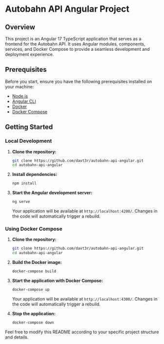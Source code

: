 # Autobahn API Angular Project

## Overview

This project is an Angular 17 TypeScript application that serves as a frontend for the Autobahn API. It uses Angular modules, components, services, and Docker Compose to provide a seamless development and deployment experience.

## Prerequisites

Before you start, ensure you have the following prerequisites installed on your machine:

- [Node.js](https://nodejs.org/)
- [Angular CLI](https://angular.io/cli)
- [Docker](https://www.docker.com/)
- [Docker Compose](https://docs.docker.com/compose/)

## Getting Started

### Local Development

1. **Clone the repository:**

    ```bash
    git clone https://github.com/davt3r/autobahn-api-angular.git
    cd autobahn-api-angular
    ```

2. **Install dependencies:**

    ```bash
    npm install
    ```

3. **Start the Angular development server:**

    ```bash
    ng serve
    ```

    Your application will be available at `http://localhost:4200/`. Changes in the code will automatically trigger a rebuild.

### Using Docker Compose

1. **Clone the repository:**

    ```bash
    git clone https://github.com/davt3r/autobahn-api-angular.git
    cd autobahn-api-angular
    ```

2. **Build the Docker image:**

    ```bash
    docker-compose build
    ```

3. **Start the application with Docker Compose:**

    ```bash
    docker-compose up
    ```

    Your application will be available at `http://localhost:4300/`. Changes in the code will automatically trigger a rebuild.

4. **Stop the application:**

    ```bash
    docker-compose down
    ```

Feel free to modify this README according to your specific project structure and details.

